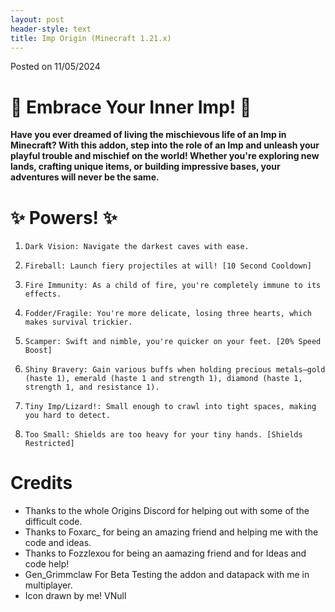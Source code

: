 ```yaml
---
layout: post
header-style: text
title: Imp Origin (Minecraft 1.21.x)
---
```


Posted on 11/05/2024

# 👿 Embrace Your Inner Imp! 👿

**Have you ever dreamed of living the mischievous life of an Imp in Minecraft? With this addon, step into the role of an Imp and unleash your playful trouble and mischief on the world! Whether you're exploring new lands, crafting unique items, or building impressive bases, your adventures will never be the same.**
# ✨ Powers! ✨
1.     Dark Vision: Navigate the darkest caves with ease.
2.     Fireball: Launch fiery projectiles at will! [10 Second Cooldown]
3.     Fire Immunity: As a child of fire, you're completely immune to its effects.
4.     Fodder/Fragile: You're more delicate, losing three hearts, which makes survival trickier.
5.     Scamper: Swift and nimble, you're quicker on your feet. [20% Speed Boost]
6.     Shiny Bravery: Gain various buffs when holding precious metals—gold (haste 1), emerald (haste 1 and strength 1), diamond (haste 1, strength 1, and resistance 1).
7.     Tiny Imp/Lizard!: Small enough to crawl into tight spaces, making you hard to detect.
8.     Too Small: Shields are too heavy for your tiny hands. [Shields Restricted]
# Credits
- Thanks to the whole Origins Discord for helping out with some of the difficult code.
- Thanks to Foxarc_ for being an amazing friend and helping me with the code and ideas.
- Thanks to Fozzlexou for being an aamazing friend and for Ideas and code help!
- Gen_Grimmclaw For Beta Testing the addon and datapack with me in multiplayer.
- Icon drawn by me! VNull
